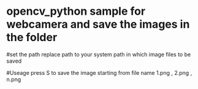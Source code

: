 # opencv_python sample for webcamera and save the images in the folder

#set the path
replace path to your system path in which image files to be saved 

#Useage
press S to save the image starting from file name 1.png , 2.png , n.png

